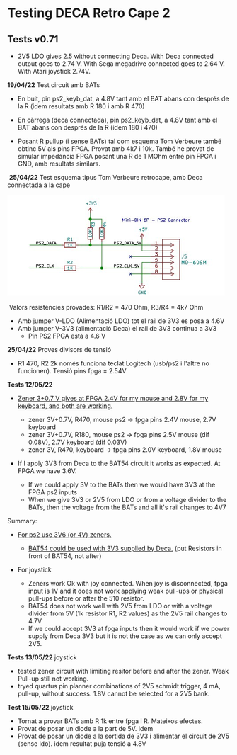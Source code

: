 # Testing DECA Retro Cape 2 



## Tests v0.71

* 2V5 LDO gives 2.5 without connecting Deca. With Deca connected output goes to 2.74 V. With Sega megadrive connected goes to 2.64 V. With Atari joystick 2.74V.

**19/04/22** Test circuit amb BATs

* En buit, pin ps2_keyb_dat, a 4.8V tant amb el BAT abans con després de la R (idem resultats amb R 180 i amb R 470)

* En càrrega (deca connectada), pin ps2_keyb_dat, a 4.8V tant amb el BAT abans con després de la R (idem 180 i 470)

* Posant R pullup (i sense BATs) tal com esquema Tom Verbeure també obtinc 5V als pins FPGA. Provat amb 4k7 i 10k.    També he provat de simular impedància FPGA posant una R de 1 MOhm entre pin FPGA i GND, amb resultats similars.


​		**25/04/22**  Test esquema tipus Tom Verbeure retrocape, amb Deca connectada a la cape

![tom-verbeure-retrocape_pullups](datasheets-references/Ref_ps2/tom-verbeure-retrocape_pullups.jpg)

​										Valors resistències provades: R1/R2 = 470 Ohm, R3/R4 = 4k7 Ohm 

* Amb jumper V-LDO  (Alimentació LDO) tot el rail de 3V3 es posa a 4.6V 
* Amb jumper V-3V3  (alimentació Deca) el rail de 3V3 continua a 3V3 
  * Pin PS2 FPGA està a 4.6 V

**25/04/22** Proves divisors de tensió

* R1 470, R2 2k   només funciona teclat Logitech (usb/ps2 i l'altre no funcionen). Tensió pins fpga = 2.54V

  

**Tests 12/05/22**

* <u>Zener 3+0.7 V gives at FPGA 2.4V for my mouse and 2.8V for my keyboard, and both are working.</u>
  * zener 3V+0.7V,   R470,  mouse ps2 -> fpga pins 2.4V mouse, 2.7V keyboard
  * zener 3V+0.7V,   R180,  mouse ps2 -> fpga pins 2.5V mouse (dif 0.08V), 2.7V keyboard (dif 0.03V)
  * zener 3V,    R470, keyboard -> fpga pins 2.0V keyboard, 1.8V mouse 

* If I apply 3V3 from Deca to the BAT54 circuit it works as expected. At FPGA we have 3.6V.
  * If we could apply 3V to the BATs then we would have 3V3 at the FPGA ps2 inputs
  * When we give 3V3 or 2V5 from LDO or from a voltage divider to the BATs, then the voltage from the  BATs and all it's rail changes to 4V7

Summary:

* <u>For ps2 use 3V6 (or 4V) zeners.  </u>
  * <u>BAT54 could be used with 3V3 supplied by Deca.</u> (put Resistors in front of BAT54, not after)

* For joystick 
  * Zeners work Ok with joy connected. When joy is disconnected, fpga input is 1V and it does not work applying weak pull-ups or physical pull-ups before or after the 510 resistor.
  * BAT54 does not work well with 2V5 from LDO or with a voltage divider from 5V (1k resistor R1, R2 values) as the 2V5 rail changes to 4.7V
  * If we could accept 3V3  at fpga inputs then it would work if we power supply from Deca 3V3 but it is not the case as we can only accept 2V5.

**Tests 13/05/22** joystick

* tested zener circuit with limiting resitor before and after the zener.  Weak Pull-up still not working.
* tryed quartus pin planner combinations of 2V5 schmidt trigger, 4 mA, pull-up, without success. 
  1.8V cannot be selected for a 2V5 bank.

**Test 15/05/22** joystick

* Tornat a provar BATs amb R 1k entre fpga i R.  Mateixos efectes.
* Provat de posar un diode a la part de 5V. idem
* Provat de posar un diode a la sortida de 3V3 i alimentar el circuit de 2V5 (sense ldo). idem resultat puja tensió a 4.8V
